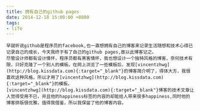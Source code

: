 ```yaml
---
title: 拥有自己的github pages
date: 2014-12-18 15:00:00 +0800
tags:
- life
---
```

	早就听说github是程序员的facebook,也一直想拥有自己的博客来记录生活随想和技术心得已记录自己的成长，今天我终于有了自己的github pages,故以此博客记之。
	尽管设计师都有设计情怀，程序员都有黑客情怀，我也想设计一个独特风格的博客，奈何技术有限，只好克隆了一个别人的模板。在网上浏览了一些模板后，发现[vincentzhwg](http://blog.kissdata.com){:target="_blank"}的博客简介明了，得体大方，我很喜欢这种风格，所以才用了[vincentzhwg](http://blog.kissdata.com){:target="_blank"}的模板。
	[vincentzhwg](http://blog.kissdata.com){:target="_blank"}博客的技术文章让人觉得受用不已，并且他的happiness标签的内容的却能给人带来很多happiness,同时他的博客排版很优雅，值得我借鉴，所以我保留了他的博客内容。